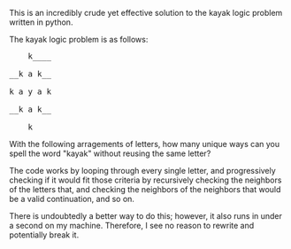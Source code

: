 This is an incredibly crude yet effective solution to the kayak logic problem written in python.

The kayak logic problem is as follows:

<pre>
    k____

__k a k__

k a y a k

__k a k__

____k____
</pre>

With the following arragements of letters, how many unique ways can you spell the word "kayak" without reusing the same letter?

The code works by looping through every single letter, and progressively checking if it would fit those criteria by recursively checking the neighbors of the letters that, and checking the neighbors of the neighbors that would be a valid continuation, and so on.

There is undoubtedly a better way to do this; however, it also runs in under a second on my machine. Therefore, I see no reason to rewrite and potentially break it.